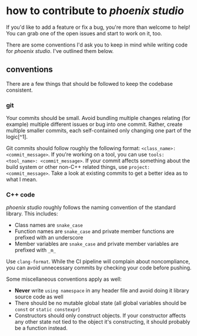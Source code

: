 # how to contribute to _phoenix studio_

If you'd like to add a feature or fix a bug, you're more than welcome to help! You can grab one of the open issues and
start to work on it, too. 

There are some conventions I'd ask you to keep in mind while writing code for _phoenix studio_.  I've outlined
them below.

## conventions

There are a few things that should be followed to keep the codebase consistent.

### git

Your commits should be small. Avoid bundling multiple changes relating (for example) multiple different issues or bug
into one commit. Rather, create multiple smaller commits, each self-contained only changing one part of the logic[^1].

Git commits should follow roughly the following format: `<class_name>: <commit_message>`. If you're working on a tool,
you can use `tools: <tool_name>: <commit_message>`. If your commit affects something about the build system or other
non-C++ related things, use `project: <commit_message>`. Take a look at existing commits to get a better idea as to
what I mean.

[^2]: For example, if there is an issue with the VM and you change something, then add a new API to the `script`, 
those should be two separate commits.

### C++ code

_phoenix studio_ roughly follows the naming convention of the standard library. This includes:

* Class names are `snake_case`
* Function names are `snake_case` and private member functions are prefixed with an underscore
* Member variables are `snake_case` and private member variables are prefixed with `_m_`

Use `clang-format`. While the CI pipeline will complain about noncompliance, you can avoid unnecessary commits by
checking your code before pushing.

Some miscellaneous conventions apply as well:

* **Never** write `using namespace` in any header file and avoid doing it library source code as well
* There should be no mutable global state (all global variables should be `const` or `static constexpr`)
* Constructors should only construct objects. If your constructor affects any other state not tied to the object it's
  constructing, it should probably be a function instead.

